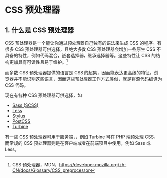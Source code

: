 # CSS 预处理器

## 1. 什么是 CSS 预处理器

CSS 预处理器是一个能让你通过预处理器自己独有的语法来生成 CSS 的程序。有很多 CSS 预处理器可供选择，且绝大多数 CSS 预处理器会增加一些原生 CSS 不具备的特性，例如代码混合，嵌套选择器，继承选择器等。这些特性让 CSS 的结构更加具有可读性且易于维护。[^1]

[^1]: CSS 预处理器，MDN，<https://developer.mozilla.org/zh-CN/docs/Glossary/CSS_preprocessor>

而多数 CSS 预处理器提供的语言是 CSS 的超集，因而能表达更高级的特征。浏览器并不能识别这些语言，因而这些预处理器工作方式类似，就是将源代码编译为 CSS 代码。

现在有各种 CSS 预处理器可供选择，如
- [Sass (SCSS)](https://sass-lang.com/)
- [Less](http://lesscss.org/)
- [Stylus](https://stylus-lang.com/)
- [PostCSS](https://postcss.org/)
- [Turbine](http://turbinecss.github.io/)

有一些 CSS 预处理器可用于服务端，，例如 Turbine 可在 PHP 端预处理 CSS，而常规的 CSS 预处理器则是在客户端或者在前端项目中使用，例如 Sass 或 Less。
